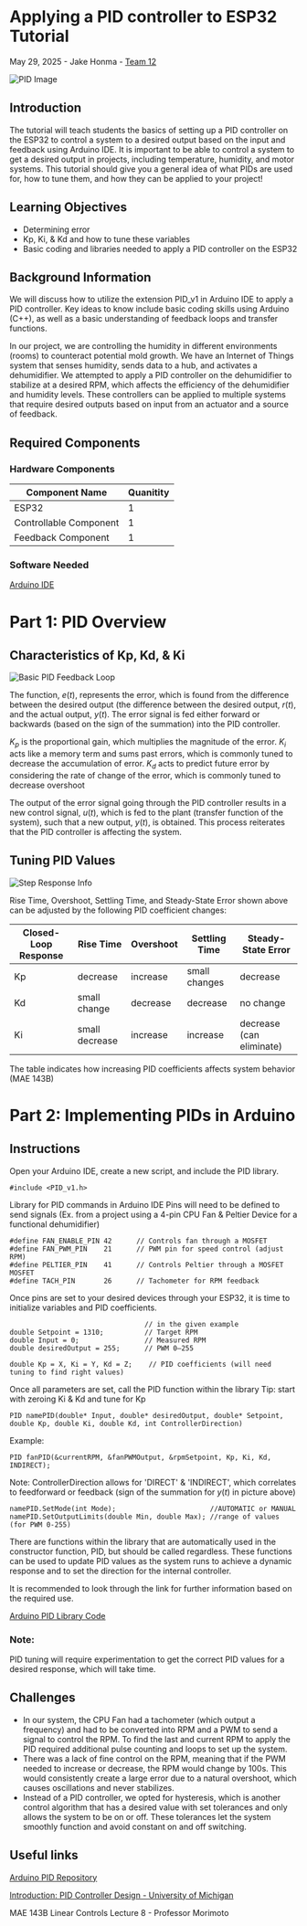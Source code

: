 # Applying a PID controller to ESP32 Tutorial

May 29, 2025 - Jake Honma - [Team 12](https://sites.google.com/view/ece-196-sp25/poster)

![PID Image](https://i.imgur.com/Btq74vr.png)

## Introduction

The tutorial will teach students the basics of setting up a PID controller on the ESP32 to control a system to a desired output based on the input and feedback using Arduino IDE. It is important to be able to control a system to get a desired output in projects, including temperature, humidity, and motor systems. This tutorial should give you a general idea of what PIDs are used for, how to tune them, and how they can be applied to your project!

## Learning Objectives

- Determining error
- Kp, Ki, & Kd and how to tune these variables
- Basic coding and libraries needed to apply a PID controller on the ESP32

## Background Information

We will discuss how to utilize the extension PID_v1 in Arduino IDE to apply a PID controller. Key ideas to know include basic coding skills using Arduino (C++), as well as a basic understanding of feedback loops and transfer functions.

In our project, we are controlling the humidity in different environments (rooms) to counteract potential mold growth. We have an Internet of Things system that senses humidity, sends data to a hub, and activates a dehumidifier. We attempted to apply a PID controller on the dehumidifier to stabilize at a desired RPM, which affects the efficiency of the dehumidifier and humidity levels. These controllers can be applied to multiple systems that require desired outputs based on input from an actuator and a source of feedback. 

## Required Components

### Hardware Components                                     

| Component Name              | Quanitity |                 
| --------------------------- | --------- |
| ESP32                       |     1     |
| Controllable Component      |     1     |
| Feedback Component          |     1     |

### Software Needed 

[Arduino IDE](https://www.arduino.cc/en/software/)

  
# Part 1: PID Overview

## Characteristics of Kp, Kd, & Ki

![Basic PID Feedback Loop](https://tinyurl.com/5857yb2e)

The function, $e$($t$), represents the error, which is found from the difference between the desired output (the difference between the desired output, $r$($t$), and the actual output, $y$($t$). The error signal is fed either forward or backwards (based on the sign of the summation) into the PID controller. 

$K_p$ is the proportional gain, which multiplies the magnitude of the error. $K_i$ acts like a memory term and sums past errors, which is commonly tuned to decrease the accumulation of error. $K_d$ acts to predict future error by considering the rate of change of the error, which is commonly tuned to decrease overshoot 

The output of the error signal going through the PID controller results in a new control signal, $u$($t$), which is fed to the plant (transfer function of the system), such that a new output, $y$($t$), is obtained. This process reiterates that the PID controller is affecting the system.

## Tuning PID Values

![Step Response Info](https://lh3.googleusercontent.com/proxy/4eW_Q3inj-2JT-Wfi37R4nqzs7OBV0NxPbDpTBQUFUqtsldw4Y72p5jqLaOqajDJQ7cenbWrRbiAVBzH2Ag6CdsNqeKg7OvmBVoeUVWdMUaG1-yjq4LlNw)

Rise Time, Overshoot, Settling Time, and Steady-State Error shown above can be adjusted by the following PID coefficient changes:


| Closed-Loop Response   | Rise Time | Overshoot | Settling Time | Steady-State Error |                
| ---------------------- | --------- | --------- |-------------- | ------------------ |
| Kp                     |     decrease     |     increase     |     small changes         |     decrease     |
| Kd                     |     small change     |     decrease     |     decrease         |     no change     |
| Ki                     |     small decrease     |     increase     |     increase         |     decrease (can eliminate)     |

The table indicates how increasing PID coefficients affects system behavior (MAE 143B)

# Part 2: Implementing PIDs in Arduino

## Instructions

Open your Arduino IDE, create a new script, and include the PID library.

    #include <PID_v1.h>

Library for PID commands in Arduino IDE
Pins will need to be defined to send signals (Ex. from a project using a 4-pin CPU Fan & Peltier Device for a functional dehumidifier)

    #define FAN_ENABLE_PIN 42      // Controls fan through a MOSFET
    #define FAN_PWM_PIN    21      // PWM pin for speed control (adjust RPM)
    #define PELTIER_PIN    41      // Controls Peltier through a MOSFET MOSFET
    #define TACH_PIN       26      // Tachometer for RPM feedback

Once pins are set to your desired devices through your ESP32, it is time to initialize variables and PID coefficients.

                                     // in the given example
    double Setpoint = 1310;          // Target RPM
    double Input = 0;                // Measured RPM
    double desiredOutput = 255;      // PWM 0–255

    double Kp = X, Ki = Y, Kd = Z;    // PID coefficients (will need tuning to find right values)

Once all parameters are set, call the PID function within the library
Tip: start with zeroing Ki & Kd and tune for Kp

    PID namePID(double* Input, double* desiredOutput, double* Setpoint, double Kp, double Ki, double Kd, int ControllerDirection)

Example:

    PID fanPID(&currentRPM, &fanPWMOutput, &rpmSetpoint, Kp, Ki, Kd, INDIRECT);
    
Note: ControllerDirection allows for 'DIRECT' & 'INDIRECT', which correlates to feedforward or feedback (sign of the summation for $y$($t$) in picture above)    



    namePID.SetMode(int Mode);                       //AUTOMATIC or MANUAL
    namePID.SetOutputLimits(double Min, double Max); //range of values (for PWM 0-255)

There are functions within the library that are automatically used in the constructor function, PID, but should be called regardless. These functions can be used to update PID values as the system runs to achieve a dynamic response and to set the direction for the internal controller. 

It is recommended to look through the link for further information based on the required use.

[Arduino PID Library Code](https://github.com/br3ttb/Arduino-PID-Library/blob/master/PID_v1.cpp#L97)

### Note:

PID tuning will require experimentation to get the correct PID values for a desired response, which will take time.


## Challenges

- In our system, the CPU Fan had a tachometer (which output a frequency) and had to be converted into RPM and a PWM to send a signal to control the RPM. To find the last and current RPM to apply the PID required additional pulse counting and loops to set up the system.
- There was a lack of fine control on the RPM, meaning that if the PWM needed to increase or decrease, the RPM would change by 100s. This would consistently create a large error due to a natural overshoot, which causes oscillations and never stabilizes.
-   Instead of a PID controller, we opted for hysteresis, which is another control algorithm that has a desired value with set tolerances and only allows the system to be on or off. These tolerances let the system smoothly function and avoid constant on and off switching.
 
## Useful links

[Arduino PID Repository](https://github.com/br3ttb/Arduino-PID-Library)

[Introduction: PID Controller Design - University of Michigan](https://tinyurl.com/ybmbsmmp)

MAE 143B Linear Controls Lecture 8 - Professor Morimoto
